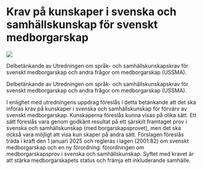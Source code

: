 # Krav på kunskaper i svenska och samhällskunskap för svenskt medborgarskap

![](/contentassets/b23619ff933047688f64b8f0051f0dfd/sou-2021-2-framsida.jpg?width=150&quality=85)

Delbetänkande av Utredningen om språk- och samhällskunskapskrav för svenskt medborgarskap och andra frågor om medborgarskap (USSMA).

Delbetänkande av Utredningen om språk- och samhällskunskapskrav för svenskt medborgarskap och andra frågor om medborgarskap (USSMA).

I enlighet med utredningens uppdrag föreslås i detta betänkande att det ska införas krav på kunskaper i svenska och samhällskunskap för förvärv av svenskt medborgarskap. Kunskaperna föreslås kunna visas på olika sätt. Ett sätt föreslås vara genom godkänt resultat på ett särskilt framtaget prov i svenska och samhällskunskap (med borgarskapsprovet), men det ska också vara möjligt att visa kun skaper på andra sätt. Förslagen föreslås träda i kraft den 1 januari 2025 och regleras i lagen (2001:82) om svenskt medborgarskap och en ny förordning: förordningen om medborgarskapsprov i svenska och samhällskunskap. Syftet med kravet är att stärka medborgarskapets status och främja ett inkluderande samhälle.
